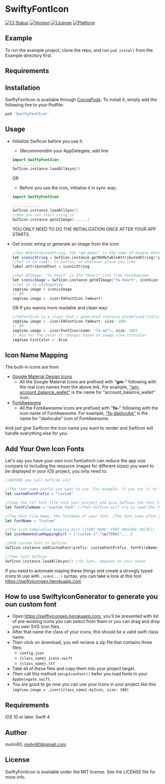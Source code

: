 # SwiftyFontIcon

[![CI Status](https://travis-ci.org/mohn93/SwiftyFontIcon.svg?branch=master)](https://travis-ci.org/mohn93/SwiftyFontIcon)
[![Version](https://img.shields.io/cocoapods/v/SwiftyFontIcon.svg?style=flat)](https://cocoapods.org/pods/SwiftyFontIcon)
[![License](https://img.shields.io/cocoapods/l/SwiftyFontIcon.svg?style=flat)](https://cocoapods.org/pods/SwiftyFontIcon)
[![Platform](https://img.shields.io/cocoapods/p/SwiftyFontIcon.svg?style=flat)](https://cocoapods.org/pods/SwiftyFontIcon)

## Example

To run the example project, clone the repo, and run `pod install` from the Example directory first.

## Requirements

## Installation

SwiftyFontIcon is available through [CocoaPods](https://cocoapods.org). To install
it, simply add the following line to your Podfile:

```ruby
pod 'SwiftyFontIcon'
```

## Usage

+ Initialize SwfIcon before you use it:

  - (Recommend)In your AppDelegate, add line
  ```swift
  import SwiftyFontIcon
  .............
  SwfIcon.instance.loadAllAsync()
  ```
  OR
  - Before you use the icon, initialize it in sync way:
  ```swift
  import SwiftyFontIcon

  .............
  SwfIcon.instance.loadAllSync()
  //Now you can start using it
  SwfIcon.instance.getUIImage(......)
  ```
  YOU ONLY NEED TO DO THE INITIALIZATION ONCE AFTER YOUR APP STARTS
  
+ Get iconic string or generate an image from the icon:

  ```swift
  //Get NSAttributedString, the "gm-games" is the name of Google Material Design's "games" icon
  let iconicString = SwfIcon.instance.getNSMutableAttributedString("gm-games", fontSize: 10)
  //Set it to label, to button, or whatever place you like
  label.attributedText = iconicString
  
  //Get UIImage, "fa-heart" is the "Heart" icon from FontAwesome
  let iconicImage = SwfIcon.instance.getUIImage("fa-heart", iconSize: 100, iconColour: UIColor.blueColor(), imageSize:   CGSizeMake(200, 200))
  //Set it to UIImageView
  imgView.image = iconicImage
  // OR
  imgView.image = .icon(FAFontIcon.faHeart)

  ```

    OR If you wanna more readable and clean way:

  ```swift
  //FAFontIcon is a class that i generated contains predefined static FontIcon Objects
  imgView.image = .icon(FAFontIcon.faHeart, size: 100)
  // OR
  imgView.image = .icon(FontIcon(name: "fa-ad"), size: 100)
  // And for the color it changes based on image view tintColor
  imgView.tintColor = .blue

  ```

## Icon Name Mapping

The built-in icons are from 
+ [Google Material Design Icons](https://www.google.com/design/icons/)
  - All the Google Material Icons are prefixed with "**gm-**" following with the real icon names from the above link. For example, ["gm-account_balance_wallet"](https://www.google.com/design/icons/#ic_account_balance_wallet) is the name for "account_balance_wallet" icon.
+ [FontAwesome](http://fortawesome.github.io/Font-Awesome/icons/)
  - All the FontAwesome Icons are prefixed with "**fa-**" following with the icon name of FontAwesome. For example, ["fa-dashcube"](http://fortawesome.github.io/Font-Awesome/icon/dashcube/) is the name for "dashcube" icon of FontAwesome.

And just give SwfIcon the icon name you want to render and SwfIcon will handle everything else for you.

## Add Your Own Icon Fonts
Let's say you have your own icon font(which can reduce the app size compare to including the resource images for different sizes) you want to be displayed in your iOS project, you only need to:
```swift
//BEFORE you call SwfIcon init

//The font name prefix you want to use. For example, if you set it to "custom" and SwfIcon see an icon name start with "custom-", then it will know it's a custom font.
let customFontPrefix = "custom"

//Copy the ttf font file into your project and give SwfIcon the font file name (WITHOUT the ".ttf" extension)
let fontFileName = "custom_font" //Then SwfIcon will try to load the font from "custom_font.ttf" file

//The Font File Name, the fontName of your font. (The font name after you install the ttf into your system)
let fontName = "Custom"

//The icon name/value mapping dict ([FONT_NAME: FONT_UNICODE_VALUE])
let iconNameValueMappingDict = ["custom-1":"\u{f000}",...]

//Add custom font to SwfIcon
SwfIcon.instance.addCustomFont(prefix: customFontPrefix, fontFileName: fontFileName, fontName: fontName, fontIconMap: iconNameValueMappingDict)

//Then init SwfIcon
SwfIcon.instance.loadAllAsync() //Or Sync, depends on your needs
```

If you need to automate maping these things and create a strongly typed icons to use with `.icon(...)` syntax, you can take a look at this tool https://swiftyicongen.herokuapp.com

## How to use SwiftyIconGenerator to generate you oun custom font
* Open https://swiftyicongen.herokuapp.com, you'll be presented with list of pre-existing icons you can select from them or you can drag and drop you own SVG icon files.
* After that name the class of your icons, this should be a valid swift class name.
* Then click on download, you will recieve a zip file that contains three files:
  * `config.json`
  * `{class_name}_icons.swift`
  * `{class_name}.ttf`
* Take all of these files and copy them into your project target.
* Then call this method `setupIconFont()` befor you load fonts in your `AppDelegate.swift`.
* You are good to go now you can use your icons in your project like this `imgView.image = .icon({class_name}.myIcon, size: 100)`

## Requirements
iOS 10 or later.
Swift 4 

## Author

mohn93, mohn93@gmail.com

## License

SwiftyFontIcon is available under the MIT license. See the LICENSE file for more info.

